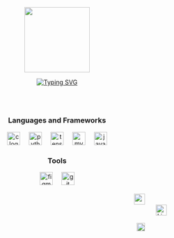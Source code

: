 <div align="center">  
  <img height="150" src="https://media.giphy.com/media/v1.Y2lkPTc5MGI3NjExYWtjcXR5NjBsYjd3enVtbGRya3U1NzcxOXFrMGtvMG9qajl6MHYzeCZlcD12MV9naWZzX3NlYXJjaCZjdD1n/bGgsc5mWoryfgKBx1u/giphy.gif"  />
  
  [![Typing SVG](https://readme-typing-svg.herokuapp.com?color=FFFFFF&center=true&vCenter=true&width=600&lines=𝐇𝐢+𝐭𝐡𝐞𝐫𝐞+👋,+𝐈+𝐚𝐦+𝐉agan.;𝐖𝐞𝐥𝐜𝐨𝐦𝐞+𝐭𝐨+𝐌𝐲+𝐏𝐫𝐨𝐟𝐢𝐥𝐞!;𝐈𝐧𝐭𝐞𝐫𝐞𝐬𝐭𝐞𝐝+𝐢𝐧+𝐏𝐫𝐨𝐛𝐥𝐞𝐦+𝐒𝐨𝐥𝐯𝐢𝐧𝐠+𝐰𝐢𝐭𝐡+𝐌𝐋.+🧠;𝐀𝐥𝐰𝐚𝐲𝐬+𝐥𝐞𝐚𝐫𝐧𝐢𝐧𝐠+𝐧𝐞𝐰+𝐭𝐡𝐢𝐧𝐠𝐬.+💡)](https://git.io/typing-svg)
  
  <h2></h2>
  <br>
  <h3 color="#2336BCF7">Languages and Frameworks</h3>
    <img src="https://cdn.jsdelivr.net/gh/devicons/devicon/icons/c/c-original.svg" height="30" alt="c logo"  />
    <img width="12" />
    <img src="https://cdn.jsdelivr.net/gh/devicons/devicon/icons/python/python-original.svg" height="30" alt="python logo"  />
    <img width="12" />
    <img src="https://cdn.jsdelivr.net/gh/devicons/devicon/icons/tensorflow/tensorflow-original.svg" height="30" alt="tensorflow logo"  />
    <img width="12" />
    <img src="https://cdn.jsdelivr.net/gh/devicons/devicon/icons/mysql/mysql-original.svg" height="30" alt="mysql logo"  />
    <img width="12" />
    <img src="https://cdn.jsdelivr.net/gh/devicons/devicon/icons/java/java-original.svg" height="30" alt="java logo"  /></a>
  <h3>Tools</h3>

  <img src="https://cdn.jsdelivr.net/gh/devicons/devicon/icons/figma/figma-original.svg" height="30" alt="figma logo"  />
  <img width="12" />
  <img src="https://cdn.jsdelivr.net/gh/devicons/devicon/icons/git/git-original.svg" height="30" alt="git logo"  />
  
<br>
<br>
<!-- <h2></h2>
 -->
<!--   ![snake gif](https://github.com/njagan04/njagan04/blob/output/github-snake-dark.svg) -->
</div>

<div align="right">
    <a href="https://jykroo.medium.com/" target="_blank" style="margin-right: 50px;">
      <img src="https://img.shields.io/static/v1?message=Medium&logo=&label=&color=12100E&logoColor=white&labelColor=&style=for-the-badge" height="25" alt="medium logo" />
    </a>
    <br>
    <a href="https://www.linkedin.com/in/njagan/" target="_blank" style="margin-right: 50px;">
      <img src="https://img.shields.io/static/v1?message=LinkedIn&logo=&label=&color=12100E&logoColor=white&labelColor=&style=for-the-badge" height="25" alt="LinkedIn" />
    <br>      
  <br>
    <img src="https://komarev.com/ghpvc/?username=njagan04&label=Profile%20views&color=4394c7&style=plastic" alt="njagan04" height="19"/>
</div>





